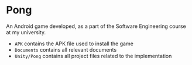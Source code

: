 # Pong

An Android game developed, as a part of the Software Engineering course at my university.

- `APK` contains the APK file used to install the game
- `Documents` contains all relevant documents
- `Unity/Pong` contains all project files related to the implementation
